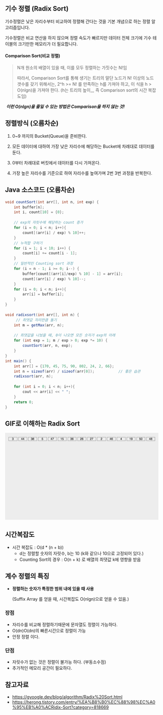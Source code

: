 ## 기수 정렬 (Radix Sort)

기수정렬은 낮은 자리수부터 비교하여 정렬해 간다는 것을 기본 개념으로 하는 정렬 알고리즘입니다.

기수정렬은 비교 연산을 하지 않으며 정렬 속도가 빠르지만 데이터 전체 크기에 기수 테이블의 크기만한 메모리가 더 필요합니다.



#### Comparison Sort(비교 정렬)

> N개 원소의 배열이 있을 때, 이를 모두 정렬하는 가짓수는 N!임
>
> 따라서, Comparison Sort를 통해 생기는 트리의 말단 노드가 N! 이상의 노드 갯수를 갖기 위해서는, 2^h >= N! 를 만족하는 h를 가져야 하고, 이 식을 h > O(nlgn)을 가져야 한다. (h는 트리의 높이,,, 즉 Comparison sort의 시간 복잡도임)

​	***이런 O(nlgn)을 줄일 수 있는 방법은 Comparison을 하지 않는 것!***





## 정렬방식 (오름차순)

1. 0~9 까지의 Bucket(Queue)을 준비한다.

2. 모든 데이터에 대하여 가장 낮은 자리수에 해당하는 Bucket에 차례대로 데이터를 둔다.

3. 0부터 차례대로 버킷에서 데이터를 다시 가져온다.

4. 가장 높은 자리수를 기준으로 하여 자리수를 높여가며 2번 3번 과정을 반복한다.

 

## Java 소스코드 (오름차순)

```java
void countSort(int arr[], int n, int exp) {
	int buffer[n];
    int i, count[10] = {0};
    
    // exp의 자릿수에 해당하는 count 증가
    for (i = 0; i < n; i++){
        count[(arr[i] / exp) % 10]++;
    }
    // 누적합 구하기
    for (i = 1; i < 10; i++) {
        count[i] += count[i - 1];
    }
    // 일반적인 Counting sort 과정
    for (i = n - 1; i >= 0; i--) {
        buffer[count[(arr[i]/exp) % 10] - 1] = arr[i];
        count[(arr[i] / exp) % 10]--;
    }
    for (i = 0; i < n; i++){
        arr[i] = buffer[i];
    }
}

void radixsort(int arr[], int n) {
     // 최댓값 자리만큼 돌기
    int m = getMax(arr, n);
    
    // 최댓값을 나눴을 때, 0이 나오면 모든 숫자가 exp의 아래
    for (int exp = 1; m / exp > 0; exp *= 10) {
        countSort(arr, n, exp);
    }
}
int main() {
    int arr[] = {170, 45, 75, 90, 802, 24, 2, 66};
    int n = sizeof(arr) / sizeof(arr[0]);			// 좋은 습관
    radixsort(arr, n);
    
    for (int i = 0; i < n; i++){
        cout << arr[i] << " ";
    }
    return 0;
}
```



## GIF로 이해하는 Radix Sort

![radixsort](https://github.com/Songwonseok/CS-Study/blob/main/Algorithm/image/radixsort.GIF?raw=true)

## 시간복잡도

- 시간 복잡도 : O(d * (n + b))
  - d는 정렬할 숫자의 자릿수, b는 10 (k와 같으나 10으로 고정되어 있다.)
  - Counting Sort의 경우 : O(n + k) 로 배열의 최댓값 k에 영향을 받음



## 계수 정렬의 특징

- **정렬하는 숫자가 특정한 범위 내에 있을 때 사용**

  (Suffix Array 를 얻을 때, 시간복잡도 O(nlgn)으로 얻을 수 있음.)

  

### 장점

- 자리수를 비교해 정렬하기때문에 문자열도 정렬이 가능하다.
- O(dn)O(dn)의 빠른시간으로 정렬이 가능
- 안정 정렬 이다.

### 단점

- 자릿수가 없는 것은 정렬이 불가능 하다. (부동소수점)
- 추가적인 메모리 공간이 필요하다.



## 참고자료

- https://gyoogle.dev/blog/algorithm/Radix%20Sort.html
- https://herong.tistory.com/entry/%EA%B8%B0%EC%88%98%EC%A0%95%EB%A0%ACRidix-Sort?category=818669

